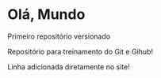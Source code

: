 # Olá, Mundo
 Primeiro repositório versionado

 Repositório para treinamento do Git e Gihub!
 
 Linha adicionada diretamente no site!
